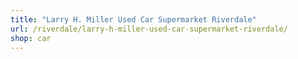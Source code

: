 ```yaml
---
title: "Larry H. Miller Used Car Supermarket Riverdale"
url: /riverdale/larry-h-miller-used-car-supermarket-riverdale/
shop: car
---
```

